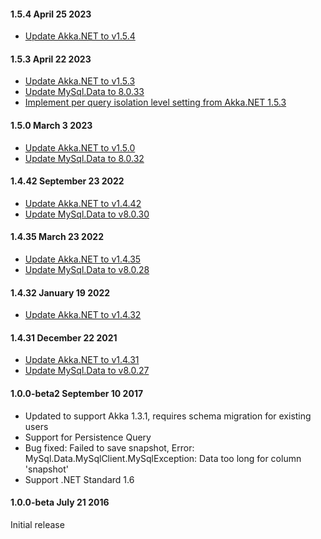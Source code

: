 #### 1.5.4 April 25 2023 ####

* [Update Akka.NET to v1.5.4](https://github.com/akkadotnet/akka.net/releases/tag/1.5.4)

#### 1.5.3 April 22 2023 ####

* [Update Akka.NET to v1.5.3](https://github.com/akkadotnet/akka.net/releases/tag/1.5.3) 
* [Update MySql.Data to 8.0.33](https://github.com/akkadotnet/Akka.Persistence.MySql/pull/92)
* [Implement per query isolation level setting from Akka.NET 1.5.3](https://github.com/akkadotnet/Akka.Persistence.MySql/pull/92)

#### 1.5.0 March 3 2023 ####
* [Update Akka.NET to v1.5.0](https://github.com/akkadotnet/akka.net/releases/tag/1.5.0)
* [Update MySql.Data to 8.0.32](https://github.com/akkadotnet/Akka.Persistence.MySql/pull/79)

#### 1.4.42 September 23 2022 ####
* [Update Akka.NET to v1.4.42](https://github.com/akkadotnet/akka.net/releases/tag/1.4.42)
* [Update MySql.Data to v8.0.30](https://github.com/akkadotnet/Akka.Persistence.MySql/pull/56)

#### 1.4.35 March 23 2022 ####
* [Update Akka.NET to v1.4.35](https://github.com/akkadotnet/akka.net/releases/tag/1.4.35)
* [Update MySql.Data to v8.0.28](https://github.com/akkadotnet/Akka.Persistence.MySql/pull/41)

#### 1.4.32 January 19 2022 ####
* [Update Akka.NET to v1.4.32](https://github.com/akkadotnet/akka.net/releases/tag/1.4.32)

#### 1.4.31 December 22 2021 ####
* [Update Akka.NET to v1.4.31](https://github.com/akkadotnet/akka.net/releases/tag/1.4.31)
* [Update MySql.Data to v8.0.27](https://github.com/akkadotnet/Akka.Persistence.MySql/pull/24)

#### 1.0.0-beta2 September 10 2017 ####
* Updated to support Akka 1.3.1, requires schema migration for existing users
* Support for Persistence Query
* Bug fixed: Failed to save snapshot, Error: MySql.Data.MySqlClient.MySqlException: Data too long for column 'snapshot'
* Support .NET Standard 1.6

#### 1.0.0-beta July 21 2016 ####
Initial release